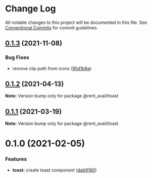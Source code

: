 # Change Log

All notable changes to this project will be documented in this file.
See [Conventional Commits](https://conventionalcommits.org) for commit guidelines.

## [0.1.3](https://github.com/rentalutions/elements/compare/@rent_avail/toast@0.1.2...@rent_avail/toast@0.1.3) (2021-11-08)


### Bug Fixes

* remove clip path from icons ([95d1b8a](https://github.com/rentalutions/elements/commit/95d1b8a2921de6b19ccd69c0a2be03bb5fd03b69))





## [0.1.2](https://github.com/rentalutions/elements/compare/@rent_avail/toast@0.1.1...@rent_avail/toast@0.1.2) (2021-04-13)

**Note:** Version bump only for package @rent_avail/toast





## [0.1.1](https://github.com/rentalutions/elements/compare/@rent_avail/toast@0.1.0...@rent_avail/toast@0.1.1) (2021-03-19)

**Note:** Version bump only for package @rent_avail/toast





# 0.1.0 (2021-02-05)


### Features

* **toast:** create toast component ([dab9180](https://github.com/rentalutions/elements/commit/dab9180fef83b5f857f952610282a8afc1cb021f))

